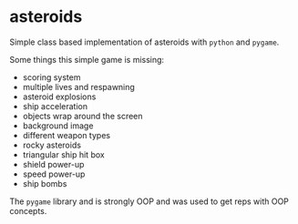 # asteroids

Simple class based implementation of asteroids with `python` and `pygame`.

Some things this simple game is missing:

- scoring system
- multiple lives and respawning
- asteroid explosions
- ship acceleration
- objects wrap around the screen
- background image
- different weapon types
- rocky asteroids
- triangular ship hit box
- shield power-up
- speed power-up
- ship bombs

The `pygame` library and is strongly OOP and was used to get reps with OOP concepts.
